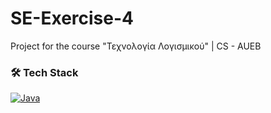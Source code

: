 # SE-Exercise-4
Project for the course "Τεχνολογία Λογισμικού" | CS - AUEB

### 🛠️ Tech Stack
[![Java](https://skills.thijs.gg/icons?i=java)](https://oracle.com/java/)